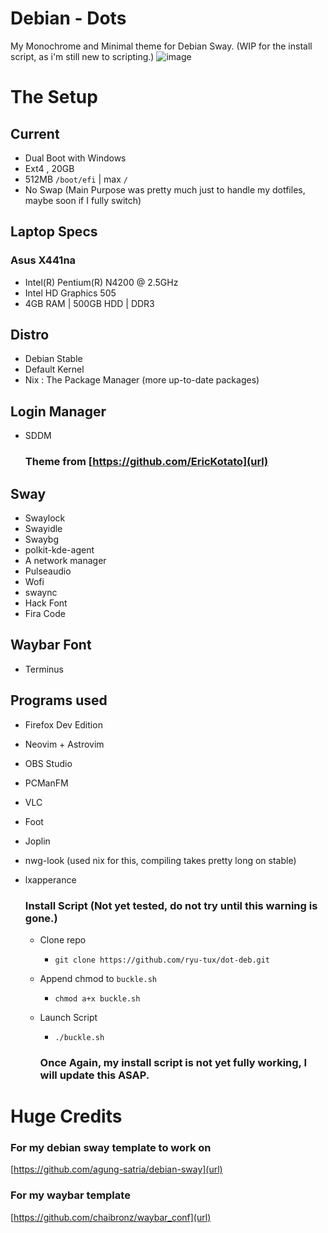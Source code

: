# Debian - Dots
My Monochrome and Minimal theme for Debian Sway.
(WIP for the install script, as i'm still new to scripting.)
![image](https://github.com/ryu-tux/dotfiles/assets/116711909/42ae0c95-2123-43ee-8e44-e88955e72847)


# The Setup 

## Current
- Dual Boot with Windows
- Ext4 , 20GB
- 512MB `/boot/efi` | max `/`
- No Swap (Main Purpose was pretty much just to handle my dotfiles, maybe soon if I fully switch)

## Laptop Specs
### Asus X441na
- Intel(R) Pentium(R) N4200 @ 2.5GHz
- Intel HD Graphics 505
- 4GB RAM | 500GB HDD | DDR3
  
## Distro
- Debian Stable
- Default Kernel
- Nix : The Package Manager (more up-to-date packages)

## Login Manager
- SDDM
  ### Theme from [https://github.com/EricKotato](url)
  
## Sway
- Swaylock
- Swayidle
- Swaybg
- polkit-kde-agent
- A network manager
- Pulseaudio
- Wofi
- swaync
- Hack Font
- Fira Code

## Waybar Font
- Terminus

## Programs used
- Firefox Dev Edition
- Neovim + Astrovim
- OBS Studio
- PCManFM
- VLC
- Foot
- Joplin
- nwg-look (used nix for this, compiling takes pretty long on stable)
- lxapperance

  ### Install Script (Not yet tested, do not try until this warning is gone.)
  - Clone repo
     - `git clone https://github.com/ryu-tux/dot-deb.git`
  - Append chmod to `buckle.sh`
     - `chmod a+x buckle.sh`
  - Launch Script
      - `./buckle.sh`

    ### Once Again, my install script is not yet fully working, I will update this ASAP. ###

# Huge Credits 

### For my debian sway template to work on 
[https://github.com/agung-satria/debian-sway](url)

### For my waybar template 
[https://github.com/chaibronz/waybar_conf](url)


